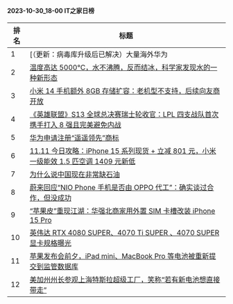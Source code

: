 #### 2023-10-30_18-00  IT之家日榜

| 排名 | 标题|
| --- | ---|
| 1 | [（更新：病毒库升级后已解决）大量海外华为 | 荣耀用户反馈称 Google 应用被手机识别为木马](https://www.ithome.com/0/728/431.htm) |
| 2 | [温度高达 5000℃，水不沸腾，反而结冰，科学家发现水的一种新形态](https://www.ithome.com/0/728/430.htm) |
| 3 | [小米 14 手机额外 8GB 存储扩容：老机型不支持，后续向友商开放](https://www.ithome.com/0/728/528.htm) |
| 4 | [《英雄联盟》S13 全球总决赛瑞士轮收官：LPL 四支战队首次携手打入 8 强且完美避免内战](https://www.ithome.com/0/728/415.htm) |
| 5 | [华为申请注册“遥遥领先”商标](https://www.ithome.com/0/728/501.htm) |
| 6 | [11.11 今日攻略：iPhone 15 系列现货 + 立减 801 元，小米一级能效 1.5 匹空调 1409 元新低](https://www.ithome.com/0/728/418.htm) |
| 7 | [为什么说中国现在非常缺石油](https://www.ithome.com/0/728/417.htm) |
| 8 | [蔚来回应“NIO Phone 手机是否由 OPPO 代工”：确实谈过合作，但没成功](https://www.ithome.com/0/728/407.htm) |
| 9 | [“苹果皮”重现江湖：华强北商家用外置 SIM 卡槽改装 iPhone 15 Pro](https://www.ithome.com/0/728/482.htm) |
| 10 | [英伟达 RTX 4080 SUPER、4070 Ti SUPER 、4070 SUPER 显卡规格曝光](https://www.ithome.com/0/728/447.htm) |
| 11 | [苹果发布会前夕，iPad mini、MacBook Pro 等电池被重新提交到监管数据库](https://www.ithome.com/0/728/448.htm) |
| 12 | [美加州州长参观上海特斯拉超级工厂，笑称“若有新电池想直接带走”](https://www.ithome.com/0/728/461.htm) |
